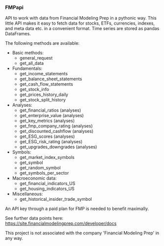 ### FMPapi
API to work with data from Financial Modeling Prep in a pythonic way.
This little API makes it easy to fetch data for stocks, ETFs, currencies, indexes, and meta data etc. in a convenient format.
Time series are stored as pandas DataFrames.

The following methods are available:
- Basic methods:
  - general_request
  - get_all_data
- Fundamentals:
  - get_income_statements
  - get_balance_sheet_statements 
  - get_cash_flow_statements
  - get_stock_info
  - get_prices_history_daily
  - get_stock_split_history
- Analyses:
  - get_financial_ratios (analyses)
  - get_enterprise_value (analyses)
  - get_key_metrics (analyses)
  - get_fmp_company_rating (analyses)
  - get_discounted_cashflow (analyses)
  - get_ESG_scores (analyses)
  - get_ESG_risk_rating (analyses)
  - get_upgrades_downgrades (analyses)
- Symbols:
  - get_market_index_symbols
  - get_symbol
  - get_random_symbol
  - get_symbols_per_sector
- Macroeconomic data:
  - get_financial_indicators_US
  - get_housing_indicators_US
- Miscellaneous:
  - get_historical_insider_trade_symbol

An API key through a paid plan for FMP is needed to benefit maximally.

See further data points here: https://site.financialmodelingprep.com/developer/docs

This project is not associated with the company 'Financial Modeling Prep' in any way.
